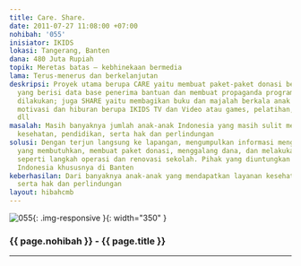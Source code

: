 ```yaml
---
title: Care. Share.
date: 2011-07-27 11:08:00 +07:00
nohibah: '055'
inisiator: IKIDS
lokasi: Tangerang, Banten
dana: 480 Juta Rupiah
topik: Meretas batas – kebhinekaan bermedia
lama: Terus-menerus dan berkelanjutan
deskripsi: Proyek utama berupa CARE yaitu membuat paket-paket donasi berbasis website
  yang berisi data base penerima bantuan dan membuat propaganda program-program yang
  dilakukan; juga SHARE yaitu membagikan buku dan majalah berkala anak gratis, cerita
  motivasi dan hiburan berupa IKIDS TV dan Video atau games, pelatihan, kursus singkat,
  dll
masalah: Masih banyaknya jumlah anak-anak Indonesia yang masih sulit mendapatkan layanan
  kesehatan, pendidikan, serta hak dan perlindungan
solusi: Dengan terjun langsung ke lapangan, mengumpulkan informasi mengenai anak-anak
  yang membutuhkan, membuat paket donasi, menggalang dana, dan melakukan program lanjutan
  seperti langkah operasi dan renovasi sekolah. Pihak yang diuntungkan adalah anak-anak
  Indonesia khususnya di Banten
keberhasilan: Dari banyaknya anak-anak yang mendapatkan layanan kesehatan, perlindungan,
  serta hak dan perlindungan
layout: hibahcmb
---
```


![055](/static/img/hibahcmb/055.png){: .img-responsive }{: width="350" }

### {{ page.nohibah }} - {{ page.title }}

---
